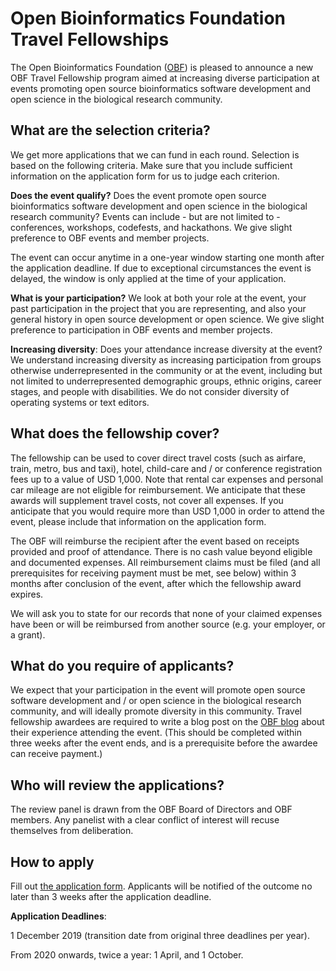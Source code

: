 # Open Bioinformatics Foundation Travel Fellowships

The Open Bioinformatics Foundation ([OBF](https://www.open-bio.org)) is pleased to announce a new OBF Travel Fellowship program aimed at increasing diverse participation at events promoting open source bioinformatics software development and open science in the biological research community.

## What are the selection criteria?
We get more applications that we can fund in each round. Selection is based on
the following criteria. Make sure that you include sufficient information on the application form for us to
judge each criterion.

**Does the event qualify?** Does the event promote open source bioinformatics software
development and open science in the biological research community? Events can include - but are not limited to - conferences, workshops, codefests, and hackathons. We give
slight preference to OBF events and member projects.

The event can occur anytime in a one-year window starting one month after the application deadline. If due to exceptional circumstances the event is delayed, the window is only applied at the time of your application.

**What is your participation?** We look at both your role at the event, your past participation in the project that you are representing, and also your general history in open source development or open science. We give slight preference to
participation in OBF events and member projects.

**Increasing diversity**: Does your attendance increase diversity at the event? We understand increasing diversity as increasing participation from groups otherwise underrepresented in the community or at the event, including but not limited to underrepresented demographic groups, ethnic origins, career stages, and people with disabilities. We do not consider diversity of operating systems or text editors.

## What does the fellowship cover?
The fellowship can be used to cover direct travel costs (such as airfare, train, metro, bus and taxi), hotel, child-care and / or conference registration fees up to a value of USD 1,000. Note that rental car expenses and personal car mileage are not eligible for reimbursement. We anticipate that these awards will supplement travel costs, not cover all expenses. If you anticipate that you would require more than USD 1,000 in order to attend the event, please include that information on the application form.

The OBF will reimburse the recipient after the event based on receipts provided and proof of attendance. There is no cash value beyond eligible and documented expenses. All reimbursement claims must be filed (and all prerequisites for receiving payment must be met, see below) within 3 months after conclusion of the event, after which the fellowship award expires.

We will ask you to state for our records that none of your claimed expenses have been or will be reimbursed from another source (e.g. your employer, or a grant).

## What do you require of applicants?
We expect that your participation in the event will promote open source software development and / or open science in the biological research community, and will ideally promote diversity in this community. Travel fellowship awardees are required to write a blog post  on the [OBF blog](https://www.open-bio.org/category/travel-fellowship/) about their experience attending the event. (This should be completed within three weeks after the event ends, and is a prerequisite before the awardee can receive payment.)

## Who will review the applications?
The review panel is drawn from the OBF Board of Directors and OBF members. Any panelist with a clear conflict of interest will recuse themselves from deliberation.

## How to apply
Fill out [the application form](https://goo.gl/forms/btbOOfkVcXVzZXxD2). Applicants will be notified of the outcome no later than 3 weeks after the application deadline.

**Application Deadlines**:

1 December 2019 (transition date from original three deadlines per year).

From 2020 onwards, twice a year: 1 April, and 1 October.

